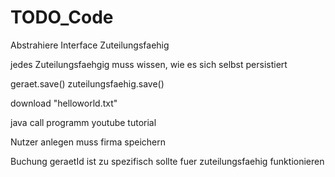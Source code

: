 TODO_Code
=========

Abstrahiere Interface Zuteilungsfaehig

jedes Zuteilungsfaehgig muss wissen, wie es sich selbst persistiert

geraet.save()
zuteilungsfaehig.save()

download "helloworld.txt"

java call programm
youtube tutorial

Nutzer anlegen muss firma speichern

Buchung geraetId ist zu spezifisch
sollte fuer zuteilungsfaehig funktionieren